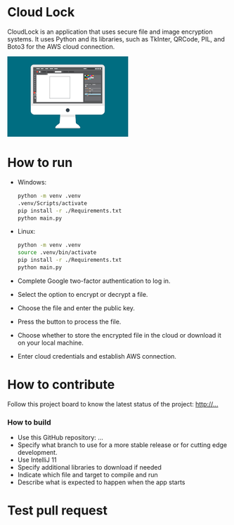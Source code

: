 # Cloud Lock

CloudLock is an application that uses secure file and image encryption systems. It uses Python and its libraries, such as TkInter, QRCode, PIL, and Boto3 for the AWS cloud connection.

![This is a screenshot.](Images/images.png)

# How to run

- Windows:
  ```bash
  python -m venv .venv
  .venv/Scripts/activate
  pip install -r ./Requirements.txt
  python main.py
  ```
- Linux:
  ```bash
  python -m venv .venv
  source .venv/bin/activate
  pip install -r ./Requirements.txt
  python main.py
  ```

- Complete Google two-factor authentication to log in.
- Select the option to encrypt or decrypt a file.
- Choose the file and enter the public key.
- Press the button to process the file.
- Choose whether to store the encrypted file in the cloud or download it on your local machine.
- Enter cloud credentials and establish AWS connection.
  
# How to contribute

Follow this project board to know the latest status of the project: [http://...]([http://...])

### How to build

- Use this GitHub repository: ...
- Specify what branch to use for a more stable release or for cutting edge development.
- Use IntelliJ 11
- Specify additional libraries to download if needed
- Indicate which file and target to compile and run
- Describe what is expected to happen when the app starts

# Test pull request
